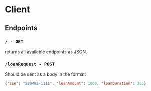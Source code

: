 # Client

## Endpoints

### `/ - GET`

returns all available endpoints as JSON.

### `/loanRequest - POST`

Should be sent as a body in the format:

```json
{"ssn": "280492-1111", "loanAmount": 1000, "loanDuration": 365}
```